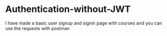 # Authentication-without-JWT
I have made a basic user signup and signin page with courses and you can use the requests with postman
